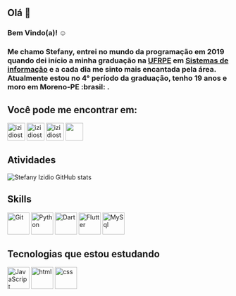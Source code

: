 ## Olá 👋

### Bem Vindo(a)! :relaxed:

### Me chamo Stefany, entrei no mundo da programação em 2019 quando dei início a minha graduação na [UFRPE](http://www.ufrpe.br/br) em [Sistemas de informação](https://sites.google.com/view/bsi-ufrpe/home) e a cada dia me sinto mais encantada pela área. Atualmente estou no 4° período da graduação, tenho 19 anos e moro em Moreno-PE :brasil: .

## Você pode me encontrar em:

[<img src="https://cdn.jsdelivr.net/gh/devicons/devicon/icons/linkedin/linkedin-original.svg" alt="izidiostefany@gmail.com" height='40' width='40'>](https://www.linkedin.com/in/stefany-izidio-086236187/)
[<img src="https://image.flaticon.com/icons/png/512/732/732200.png" alt="izidiostefany@gmail.com" height='40' width='40'>](mailto:izidiostefany@gmail.com)
[<img src="https://image.flaticon.com/icons/png/512/2111/2111463.png" alt="izidiostefany@gmail.com" height='40' width='40'>](https://www.instagram.com/stefany.vitoria33/)
[<img src="https://image.flaticon.com/icons/png/512/2111/2111646.png" height='40' width='40'>](https://t.me/stefanyizidio)

## Atividades

![Stefany Izidio GitHub stats](https://github-readme-stats.vercel.app/api?username=stefanyvitoria&show_icons=true&theme=dark)


## Skills

<img src="https://cdn.jsdelivr.net/gh/devicons/devicon/icons/git/git-original.svg" alt="Git" height='50' width='50'> <img src="https://cdn.jsdelivr.net/gh/devicons/devicon/icons/python/python-original.svg" alt="Python" height='50' width='50'> <img src="https://cdn.jsdelivr.net/gh/devicons/devicon/icons/dart/dart-original.svg" alt="Dart" height='50' width='50'> <img src="https://cdn.jsdelivr.net/gh/devicons/devicon/icons/flutter/flutter-original.svg" alt="Flutter" height='50' width='50'> <img src="https://cdn.jsdelivr.net/gh/devicons/devicon/icons/mysql/mysql-original.svg" alt="MySql" height='50' width='50'>

## Tecnologias que estou estudando

<img src="https://cdn.jsdelivr.net/gh/devicons/devicon/icons/javascript/javascript-original.svg" alt="JavaScript" height='50' width='50'> <img src="https://cdn.jsdelivr.net/gh/devicons/devicon/icons/html5/html5-original.svg" alt="html" height='50' width='50'> <img src="https://cdn.jsdelivr.net/gh/devicons/devicon/icons/css3/css3-original.svg" alt="css" height='50' width='50'>